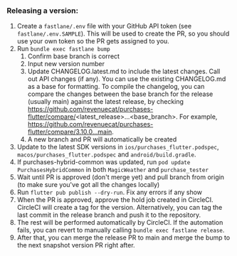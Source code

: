 ### Releasing a version:

1. Create a `fastlane/.env` file with your GitHub API token (see `fastlane/.env.SAMPLE`). This will be used to create the PR, so you should use your own token so the PR gets assigned to you.
1. Run `bundle exec fastlane bump`
    1. Confirm base branch is correct
    2. Input new version number
    3. Update CHANGELOG.latest.md to include the latest changes. Call out API changes (if any). You can use the existing CHANGELOG.md as a base for formatting. To compile the changelog, you can compare the changes between the base branch for the release (usually main) against the latest release, by checking https://github.com/revenuecat/purchases-flutter/compare/<latest_release>...<base_branch>. For example, https://github.com/revenuecat/purchases-flutter/compare/3.10.0...main.
    4. A new branch and PR will automatically be created
1. Update to the latest SDK versions in `ios/purchases_flutter.podspec`, `macos/purchases_flutter.podspec` and `android/build.gradle`.
1. If purchases-hybrid-common was updated, run `pod update PurchasesHybridCommon` in both `MagicWeather` and `purchase_tester`
1. Wait until PR is approved (don't merge yet) and pull branch from origin (to make sure you've got all the changes locally)
1. Run `flutter pub publish --dry-run`. Fix any errors if any show
1. When the PR is approved, approve the hold job created in CircleCI. CircleCI will create a tag for the version. Alternatively, you can tag the last commit in the release branch and push it to the repository.
1. The rest will be performed automatically by CircleCI. If the automation fails, you can revert to manually calling `bundle exec fastlane release`.
1. After that, you can merge the release PR to main and merge the bump to the next snapshot version PR right after.
